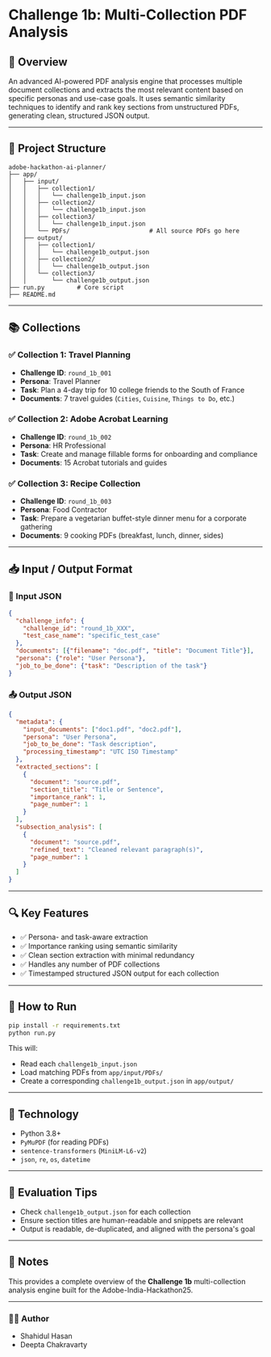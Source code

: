 # Challenge 1b: Multi-Collection PDF Analysis

## 🧠 Overview

An advanced AI-powered PDF analysis engine that processes multiple document collections and extracts the most relevant content based on specific personas and use-case goals. It uses semantic similarity techniques to identify and rank key sections from unstructured PDFs, generating clean, structured JSON output.

---

## 📁 Project Structure

```
adobe-hackathon-ai-planner/
├── app/
│   ├── input/
│   │   ├── collection1/
│   │   │   └── challenge1b_input.json
│   │   ├── collection2/
│   │   │   └── challenge1b_input.json
│   │   ├── collection3/
│   │   │   └── challenge1b_input.json
│   │   └── PDFs/                      # All source PDFs go here
│   ├── output/
│   │   ├── collection1/
│   │   │   └── challenge1b_output.json
│   │   ├── collection2/
│   │   │   └── challenge1b_output.json
│   │   └── collection3/
│   │       └── challenge1b_output.json
├── run.py         # Core script
├── README.md                       
```

---

## 📚 Collections

### ✅ Collection 1: Travel Planning
- **Challenge ID**: `round_1b_001`
- **Persona**: Travel Planner  
- **Task**: Plan a 4-day trip for 10 college friends to the South of France  
- **Documents**: 7 travel guides (`Cities`, `Cuisine`, `Things to Do`, etc.)

### ✅ Collection 2: Adobe Acrobat Learning
- **Challenge ID**: `round_1b_002`
- **Persona**: HR Professional  
- **Task**: Create and manage fillable forms for onboarding and compliance  
- **Documents**: 15 Acrobat tutorials and guides

### ✅ Collection 3: Recipe Collection
- **Challenge ID**: `round_1b_003`
- **Persona**: Food Contractor  
- **Task**: Prepare a vegetarian buffet-style dinner menu for a corporate gathering  
- **Documents**: 9 cooking PDFs (breakfast, lunch, dinner, sides)

---

## 📥 Input / Output Format

### 📌 Input JSON
```json
{
  "challenge_info": {
    "challenge_id": "round_1b_XXX",
    "test_case_name": "specific_test_case"
  },
  "documents": [{"filename": "doc.pdf", "title": "Document Title"}],
  "persona": {"role": "User Persona"},
  "job_to_be_done": {"task": "Description of the task"}
}
```

### 📤 Output JSON
```json
{
  "metadata": {
    "input_documents": ["doc1.pdf", "doc2.pdf"],
    "persona": "User Persona",
    "job_to_be_done": "Task description",
    "processing_timestamp": "UTC ISO Timestamp"
  },
  "extracted_sections": [
    {
      "document": "source.pdf",
      "section_title": "Title or Sentence",
      "importance_rank": 1,
      "page_number": 1
    }
  ],
  "subsection_analysis": [
    {
      "document": "source.pdf",
      "refined_text": "Cleaned relevant paragraph(s)",
      "page_number": 1
    }
  ]
}
```

---

## 🔍 Key Features

- ✅ Persona- and task-aware extraction
- ✅ Importance ranking using semantic similarity
- ✅ Clean section extraction with minimal redundancy
- ✅ Handles any number of PDF collections
- ✅ Timestamped structured JSON output for each collection

---

## 🚀 How to Run

```bash
pip install -r requirements.txt
python run.py
```

This will:
- Read each `challenge1b_input.json`
- Load matching PDFs from `app/input/PDFs/`
- Create a corresponding `challenge1b_output.json` in `app/output/`

---

## 🧠 Technology

- Python 3.8+
- `PyMuPDF` (for reading PDFs)
- `sentence-transformers` (`MiniLM-L6-v2`)
- `json`, `re`, `os`, `datetime`

---

## 🧪 Evaluation Tips

- Check `challenge1b_output.json` for each collection
- Ensure section titles are human-readable and snippets are relevant
- Output is readable, de-duplicated, and aligned with the persona's goal

---

## 📝 Notes

This provides a complete overview of the **Challenge 1b** multi-collection analysis engine built for the Adobe-India-Hackathon25.

---

### 🧑‍💻 Author
- Shahidul Hasan
- Deepta Chakravarty


